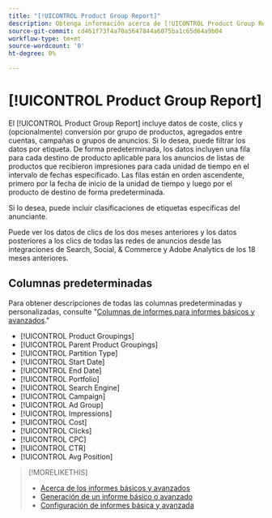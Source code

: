 ```yaml
---
title: "[!UICONTROL Product Group Report]"
description: Obtenga información acerca de [!UICONTROL Product Group Report].
source-git-commit: cd461f73f4a70a5647844a6075ba1c65d64a9b04
workflow-type: tm+mt
source-wordcount: '0'
ht-degree: 0%

---
```


# [!UICONTROL Product Group Report]

El [!UICONTROL Product Group Report] incluye datos de coste, clics y (opcionalmente) conversión por grupo de productos, agregados entre cuentas, campañas o grupos de anuncios. Si lo desea, puede filtrar los datos por etiqueta. De forma predeterminada, los datos incluyen una fila para cada destino de producto aplicable para los anuncios de listas de productos que recibieron impresiones para cada unidad de tiempo en el intervalo de fechas especificado. Las filas están en orden ascendente, primero por la fecha de inicio de la unidad de tiempo y luego por el producto de destino de forma predeterminada.

Si lo desea, puede incluir clasificaciones de etiquetas específicas del anunciante.

Puede ver los datos de clics de los dos meses anteriores y los datos posteriores a los clics de todas las redes de anuncios desde las integraciones de Search, Social, &amp; Commerce y Adobe Analytics de los 18 meses anteriores.

## Columnas predeterminadas

Para obtener descripciones de todas las columnas predeterminadas y personalizadas, consulte &quot;[Columnas de informes para informes básicos y avanzados](basic-advanced-report-columns.md).&quot;

* [!UICONTROL Product Groupings]
* [!UICONTROL Parent Product Groupings]
* [!UICONTROL Partition Type]
* [!UICONTROL Start Date]
* [!UICONTROL End Date]
* [!UICONTROL Portfolio]
* [!UICONTROL Search Engine]
* [!UICONTROL Campaign]
* [!UICONTROL Ad Group]
* [!UICONTROL Impressions]
* [!UICONTROL Cost]
* [!UICONTROL Clicks]
* [!UICONTROL CPC]
* [!UICONTROL CTR]
* [!UICONTROL Avg Position]

>[!MORELIKETHIS]
>
>* [Acerca de los informes básicos y avanzados](basic-advanced-report-about.md)
>* [Generación de un informe básico o avanzado](basic-advanced-report-generate.md)
>* [Configuración de informes básica y avanzada](basic-advanced-report-settings.md)

